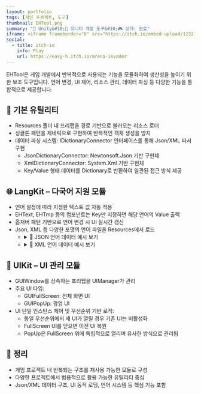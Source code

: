 ```yaml
---
layout: portfolio
tags: [개인 프로젝트, 도구]
thumbnail: EHTool.png
summary: "🔧 Unity&#10;🌟 유니티 개발 도구&#10;🎮 상태: 완료"
iframe: <iframe frameborder="0" src="https://itch.io/embed-upload/12321411?color=333333" allowfullscreen="" width="300" height="200"><a href="https://easy-h.itch.io/arena-invader">Play Arena Invader on itch.io</a></iframe>
social:
  - title: itch-io
    info: Play
    url: https://easy-h.itch.io/arena-invader
---
```


EHTool은 게임 개발에서 반복적으로 사용되는 기능을 모듈화하여 생산성을 높이기 위한 보조 도구입니다.
언어 변경, UI 제어, 리소스 관리, 데이터 파싱 등 다양한 기능을 통합적으로 제공합니다.

## 📁 기본 유틸리티
- Resources 폴더 내 프리팹을 경로 기반으로 불러오는 리소스 로더
- 싱글톤 패턴을 제네릭으로 구현하여 반복적인 객체 생성을 방지
- 데이터 파싱 시스템: IDictionaryConnector 인터페이스를 통해 Json/XML 파서 구현
  - JsonDictionaryConnector: Newtonsoft.Json 기반 구현체
  - XmlDictionaryConnector: System.Xml 기반 구현체
  - Key/Value 형태 데이터를 Dictionary로 반환하여 일관된 접근 방식 제공

## 🌐 LangKit – 다국어 지원 모듈
- 언어 설정에 따라 지정한 텍스트 값 자동 적용
- EHText, EHTmp 등의 컴포넌트는 Key만 지정하면 해당 언어의 Value 출력
- 옵저버 패턴 기반으로 언어 변경 시 UI 실시간 갱신
- Json, XML 등 다양한 포맷의 언어 파일을 Resources에서 로드
  - <details> <summary>📂 JSON 언어 데이터 예시 보기</summary>
    <pre><code>{
      "btn_Close": "닫기",
      "btn_Open": "열기",
      "lbl_Score": "점수",
      "msg_Exit": "정말 종료하시겠습니까?"
    }</code></pre>
    ※ 위 데이터는 Key에 대응되는 지정한 번역값으로 사용됩니다.
    </details>
  - <details> <summary>📂 XML 언어 데이터 예시 보기</summary>
    <pre><code>&lt;List>
        &lt;Element key="btn_Close" value="닫기" />
        &lt;Element key="btn_Open"  value="열기" />
        &lt;Element key="lbl_Score" value="점수" />
        &lt;Element key="msg_Exit"  value="정말 종료하시겠습니까?" />
      &lt;/List>
    </code></pre>
    ※ 위 데이터는 Key에 대응되는 지정한 번역값으로 사용됩니다.
    </details>

## 🧩 UIKit – UI 관리 모듈
- GUIWindow를 상속하는 프리팹을 UIManager가 관리
- 주요 UI 타입:
  - GUIFullScreen: 전체 화면 UI
  - GUIPopUp: 팝업 UI
- UI 단일 인스턴스 제어 및 우선순위 기반 로직:
  - 동일 우선순위에서 새 UI가 열릴 경우 기존 UI는 비활성화
  - FullScreen UI를 닫으면 이전 UI 복원
  - PopUp은 FullScreen 위에 독립적으로 열리며 유사한 방식으로 관리됨

## 📌 정리
- 게임 프로젝트 내 반복되는 구조를 재사용 가능한 모듈로 구성
- 다양한 프로젝트에서 범용적으로 활용 가능한 유틸리티 중심
- Json/XML 데이터 구조, UI 동적 로딩, 언어 시스템 등 핵심 기능 포함